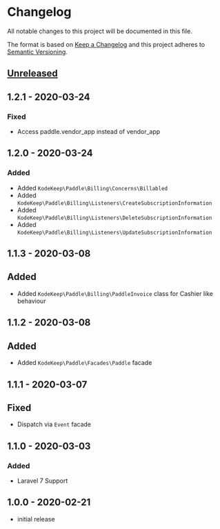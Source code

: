 # Changelog

All notable changes to this project will be documented in this file.

The format is based on [Keep a Changelog](http://keepachangelog.com/en/1.0.0/)
and this project adheres to [Semantic Versioning](http://semver.org/spec/v2.0.0.html).

## [Unreleased]

## 1.2.1 - 2020-03-24

### Fixed

- Access paddle.vendor_app instead of vendor_app

## 1.2.0 - 2020-03-24

### Added

- Added `KodeKeep\Paddle\Billing\Concerns\Billabled`
- Added `KodeKeep\Paddle\Billing\Listeners\CreateSubscriptionInformation`
- Added `KodeKeep\Paddle\Billing\Listeners\DeleteSubscriptionInformation`
- Added `KodeKeep\Paddle\Billing\Listeners\UpdateSubscriptionInformation`

## 1.1.3 - 2020-03-08

## Added

- Added `KodeKeep\Paddle\Billing\PaddleInvoice` class for Cashier like behaviour

## 1.1.2 - 2020-03-08

## Added

- Added `KodeKeep\Paddle\Facades\Paddle` facade

## 1.1.1 - 2020-03-07

## Fixed

- Dispatch via `Event` facade

## 1.1.0 - 2020-03-03

### Added

- Laravel 7 Support

## 1.0.0 - 2020-02-21

- initial release

[Unreleased]: https://github.com/kodekeep/laravel-paddle/compare/master...develop
